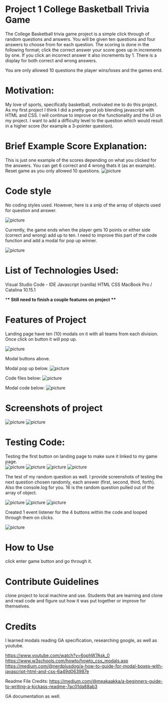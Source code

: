 # Project 1 College Basketball Trivia Game

The College Basketball trivia game project is a simple click through of random questions and answers. You will be given ten questions and four answers to choose from for each question. The scoring is done in the following format; click the correct answer your score goes up in increments by one. If you click an incorrect answer it also increments by 1. There is a display for both correct and wrong answers.

You are only allowed 10 questions the player wins/loses and the games end.

# Motivation:

My love of sports, specifically basketball, motivated me to do this project. As my first project I think I did a pretty good job blending javascript with HTML and CSS. I will continue to improve on the functionality and the UI on my project. I want to add a difficulty level to the question which would result in a higher score (for example a 3-pointer question).

# Brief Example Score Explanation:

This is just one example of the scores depending on what you clicked for the answers. You can get 6 correct and 4 wrong thats it (as an example). Reset game as you only allowed 10 questions.
![picture](images/readMe/numbers.png)

# Code style

No coding styles used. However, here is a snip of the array of objects used for question and answer.

![picture](images/readMe/arrayShot.png)

Currently, the game ends when the player gets 10 points or either side (correct and wrong) add up to ten. I need to improve this part of the code function and add a modal for pop up winner.

![picture](images/readMe/funct.png)

# List of Technologies Used:

Visual Studio Code - IDE
Javascript (vanilla)
HTML
CSS
MacBook Pro / Catalina 10.15.1

\***\* Still need to finish a couple features on project \*\***

# Features of Project

Landing page have ten (10) modals on it with all teams from each division. Once click on button it will pop up.

![picture](images/readMe/modalBtn.png)

Modal buttons above.

Modal pop up below.
![picture](images/readMe/modalPopUP.png)

Code files below:
![picture](images/readMe/files.png)

Modal code below:
![picture](images/readMe/modalCode.png)

# Screenshots of project

![picture](images/readMe/landingPage.png)
![picture](images/readMe/gamePage.png)

# Testing Code:

Testing the first button on landing page to make sure it linked to my game page.  
![picture](images/readMe/btnTest.png)
![picture](images/readMe/btnTestDynamic.png)
![picture](images/readMe/btnTestLink.png)
![picture](images/readMe/btnDynBuild.png)

The test of my random question as well. I provide screenshots of testing the next question chosen randomly, each answer (first, second, third, forth). Also the console.log for you. 16 is the random question pulled out of the array of object.

![picture](images/readMe/randomArry.png)
![picture](images/readMe/randomTest.png)
![picture](images/readMe/randomAsnser.png)

Created 1 event listener for the 4 buttons within the code and looped through them on clicks.

![picture](images/readMe/eventListener.png)

# How to Use

click enter game button and go through it.

# Contribute Guidelines

clone project to local machine and use. Students that are learning and clone and read code and figure out how it was put together or improve for themselves.

# Credits

I learned modals reading GA specification, researching google, as well as youtube.

https://www.youtube.com/watch?v=6ophW7Ask_0
https://www.w3schools.com/howto/howto_css_modals.asp
https://medium.com/@nerdplusdog/a-how-to-guide-for-modal-boxes-with-javascript-html-and-css-6a49d063987e

Readme File Credits:
https://medium.com/@meakaakka/a-beginners-guide-to-writing-a-kickass-readme-7ac01da88ab3

GA documentation as well.
